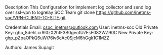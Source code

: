 Description
This Configuration for implement log collector and send log over ssl-vpn to logrelay SOC Team
git clone https://github.com/inetms-soc/VPN-CLIENT-TO-SITE.git


Credentials
Email: csoc_inetms@outlook.com
User: inetms-soc
Old Private Key: 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
New Private Key: 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

Authors: James Supagit
